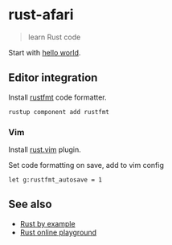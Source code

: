 # rust-afari

> learn Rust code

Start with [hello world](./hello-world/hello.rs).

## Editor integration

Install [rustfmt](https://github.com/rust-lang/rustfmt) code formatter.

    rustup component add rustfmt

### Vim

Install [rust.vim](https://github.com/rust-lang/rust.vim) plugin.

Set code formatting on save, add to vim config

    let g:rustfmt_autosave = 1

## See also

- [Rust by example](https://doc.rust-lang.org/rust-by-example/index.html)
- [Rust online playground](https://play.rust-lang.org/)

